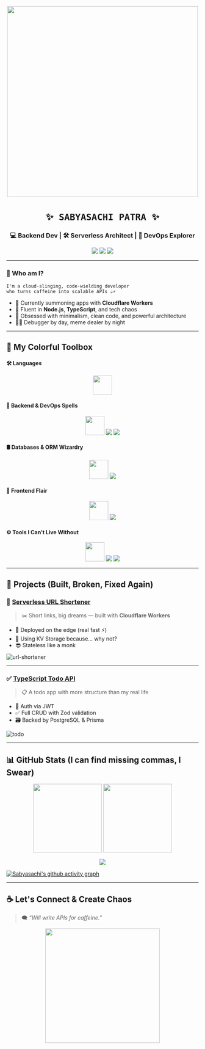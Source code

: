 
<p align="center">
  <img src="https://media.giphy.com/media/v1.Y2lkPTc5MGI3NjExcDhhaXF3OXhyMzI4OWhmemsxc3d5cjV4cWZqN3RlbmpvaHpjd3Q3NSZlcD12MV9naWZzX3NlYXJjaCZjdD1n/93UOscPyDH8cdRfSaT/giphy.gif" width="500"/>
</p>

<h1 align="center"><code>✨ SABYASACHI PATRA ✨</code></h1>
<h3 align="center">💻 Backend Dev | 🛠️ Serverless Architect | 🎩 DevOps Explorer</h3>

<p align="center">
  <a href="mailto:xyz6173@gmail.com"><img src="https://img.shields.io/badge/Gmail-DM%20Me-red?style=for-the-badge&logo=gmail&logoColor=white" /></a>
  <a href="https://linkedin.com/in/sabyasachi"><img src="https://img.shields.io/badge/LinkedIn-Resume%20But%20Make%20It%20Social-blue?style=for-the-badge&logo=linkedin&logoColor=white" /></a>
  <a href="https://github.com/Sabyasachi987"><img src="https://img.shields.io/badge/GitHub-Lurking%20Here-black?style=for-the-badge&logo=github&logoColor=white" /></a>
</p>

---

### 🔮 Who am I?

```ascii
I'm a cloud-slinging, code-wielding developer
who turns caffeine into scalable APIs ☕⚡
```

- 🧙 Currently summoning apps with **Cloudflare Workers**
- 🔧 Fluent in **Node.js**, **TypeScript**, and tech chaos
- 🌈 Obsessed with minimalism, clean code, and powerful architecture
- 🤹‍♂️ Debugger by day, meme dealer by night

---

## 🎨 My Colorful Toolbox

#### 🛠️ Languages

<p align="center">
  <img src="https://skillicons.dev/icons?i=typescript,javascript,nodejs" height="50" />
</p>

#### 🔮 Backend & DevOps Spells

<p align="center">
  <img src="https://skillicons.dev/icons?i=express,cloudflare" height="50" />
  <img src="https://img.shields.io/badge/Serverless-black?style=for-the-badge&logo=serverless&logoColor=white"/>
  <img src="https://img.shields.io/badge/JWT-Tokens-yellow?style=for-the-badge&logo=jsonwebtokens"/>
</p>

#### 🛢️ Databases & ORM Wizardry

<p align="center">
  <img src="https://skillicons.dev/icons?i=postgres,mongodb" height="50" />
  <img src="https://img.shields.io/badge/Prisma-Magic%20ORM-blueviolet?style=for-the-badge&logo=prisma"/>
</p>

#### 💅 Frontend Flair

<p align="center">
  <img src="https://skillicons.dev/icons?i=react,tailwind" height="50" />
  <img src="https://img.shields.io/badge/Recoil-State%20Mastery-0f62fe?style=for-the-badge"/>
</p>

#### ⚙️ Tools I Can’t Live Without

<p align="center">
  <img src="https://skillicons.dev/icons?i=docker,git,github,postman" height="50" />
  <img src="https://img.shields.io/badge/Zod-Type%20Safety-purple?style=for-the-badge"/>
  <img src="https://img.shields.io/badge/Monorepo-Life-green?style=for-the-badge"/>
</p>

---

## 🧪 Projects (Built, Broken, Fixed Again)

### 🔗 [Serverless URL Shortener](https://github.com/Sabyasachi987/serverless-url-shortener)

> ✂️ Short links, big dreams — built with **Cloudflare Workers**

- 📍 Deployed on the edge (real fast ⚡)
- 💾 Using KV Storage because... why not?
- 😎 Stateless like a monk

![url-shortener](https://media.giphy.com/media/Npdl9kOaKFJHuRCBGx/giphy.gif?cid=ecf05e47a48kep0dovbfwhbou25am5ly6k43l2g6yoj2cli5&ep=v1_gifs_search&rid=giphy.gif&ct=g)

---

### ✅ [TypeScript Todo API](https://github.com/Sabyasachi987/typescript-todo)

> 📋 A todo app with more structure than my real life

- 🔐 Auth via JWT
- ✅ Full CRUD with Zod validation
- 🗃️ Backed by PostgreSQL & Prisma

![todo](https://media.giphy.com/media/v1.Y2lkPTc5MGI3NjExeDEzZWF0eHl0dnlwZm16bWhrdHA1bWM3eXNhb3kyd3k2bjRyYTJ1aiZlcD12MV9naWZzX3NlYXJjaCZjdD1n/26ufnwz3wDUli7GU0/giphy.gif)

---

## 📊 GitHub Stats (I can find missing commas, I Swear)

<p align="center">
  <img src="https://github-readme-stats.vercel.app/api?username=Sabyasachi987&show_icons=true&theme=tokyonight&hide_title=true" height="180" />
  <img src="https://github-readme-stats.vercel.app/api/top-langs/?username=Sabyasachi987&layout=compact&theme=tokyonight" height="180"/>
</p>


<p align="center">
  <img src="https://github-profile-trophy.vercel.app/?username=Sabyasachi987&theme=tokyonight&margin-w=10" />
</p>


[![Sabyasachi's github activity graph](https://github-readme-activity-graph.vercel.app/graph?username=Sabyasachi987&theme=tokyonight)](https://github.com/ashutosh00710/github-readme-activity-graph)




---

## ☕ Let's Connect & Create Chaos

> 🗨️ *“Will write APIs for caffeine.”*

<p align="center">
  <img src="https://media0.giphy.com/media/v1.Y2lkPTc5MGI3NjExbmtjY2lua29pbnpwbG1hcW1pNDJuY3E4eTJ1dHA2ZG85ZG9wZzNxMSZlcD12MV9pbnRlcm5hbF9naWZfYnlfaWQmY3Q9Zw/3oKIPnAiaMCws8nOsE/giphy.gif" width="300"/>
</p>

